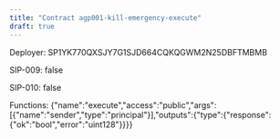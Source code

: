```yaml
---
title: "Contract agp001-kill-emergency-execute"
draft: true
---
```

Deployer: SP1YK770QXSJY7G1SJD664CQKQGWM2N25DBFTMBMB

SIP-009: false

SIP-010: false

Functions:
{"name":"execute","access":"public","args":[{"name":"sender","type":"principal"}],"outputs":{"type":{"response":{"ok":"bool","error":"uint128"}}}}
